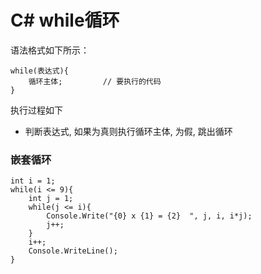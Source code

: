 # C# while循环

语法格式如下所示：

```
while(表达式){
    循环主体;         // 要执行的代码
}
```

执行过程如下

- 判断表达式, 如果为真则执行循环主体, 为假, 跳出循环

### 嵌套循环

```
int i = 1;
while(i <= 9){
	int j = 1;
	while(j <= i){
		Console.Write("{0} x {1} = {2}  ", j, i, i*j);
		j++;
	}
	i++;
	Console.WriteLine();
}
```


